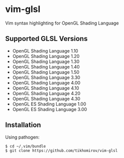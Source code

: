 # vim-glsl

Vim syntax highlighting for OpenGL Shading Language

## Supported GLSL Versions

* OpenGL Shading Language 1.10
* OpenGL Shading Language 1.20
* OpenGL Shading Language 1.30
* OpenGL Shading Language 1.40
* OpenGL Shading Language 1.50
* OpenGL Shading Language 3.30
* OpenGL Shading Language 4.00
* OpenGL Shading Language 4.10
* OpenGL Shading Language 4.20
* OpenGL Shading Language 4.30
* OpenGL ES Shading Language 1.00
* OpenGL ES Shading Language 3.00

## Installation

Using pathogen:

    $ cd ~/.vim/bundle
    $ git clone https://github.com/tikhomirov/vim-glsl

